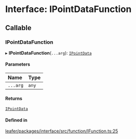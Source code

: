 # Interface: IPointDataFunction

## Callable

### IPointDataFunction

▸ **IPointDataFunction**(`...arg`): [`IPointData`](IPointData.md)

#### Parameters

| Name | Type |
| :------ | :------ |
| `...arg` | `any` |

#### Returns

[`IPointData`](IPointData.md)

#### Defined in

[leafer/packages/interface/src/function/IFunction.ts:25](https://github.com/leaferjs/leafer/blob/27e942d/packages/interface/src/function/IFunction.ts#L25)
